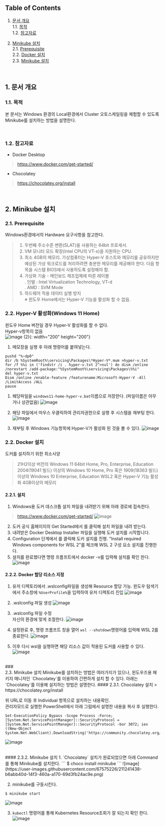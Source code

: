 ## Table of Contents

1. [문서 개요](#1)  
  1.1. [목적](#1.1)  
  1.2. [참고자료](#1.2)  

1. [Minikube 설치](#2)  
  2.1. [Prerequisite](#2.1)  
  2.2. [Docker 설치](#2.2)<br>
  2.3. [Minikube 설치](#2.3)  

<br>

## <div id='1'> 1. 문서 개요

### <div id='1.1'> 1.1. 목적
본 문서는 Windows 환경의 Local환경에서 Cluster 오토스케일링을 체험할 수 있도록 Minikube를 설치하는 방법을 설명한다.

<br>

### <div id='1.2'> 1.2. 참고자료
- Docker Desktop
> https://www.docker.com/get-started/ 
- Chocolatey
> https://chocolatey.org/install
<br>

## <div id='2'> 2. Minikube 설치

### <div id='2.1'> 2.1. Prerequisite
Windows환경에서의 Hardware 요구사항을 참고한다.
> 1. 두번째 주소수준 변환(SLAT)을 사용하는 64bit 프로세서.
> 2. VM 모니터 모드 확장(Intel CPU의 VT-x)을 지원하는 CPU.
> 3. 최소 4GB의 메모리. 가상컴퓨터는 Hyper-V 호스트와 메모리를 공유하지만 예상된 가상 워크로드를 처리하려면 충분한 메모리를 제공해야 한다. 다음 항목을 시스템 BIOS에서 사용하도록 설정해야 함. 
> 4. 가상화 기술 - 메인보드 제조업체에 따른 레이블 <br>
  . 인텔 : Intel Virtualization Technology, VT-d <br>
  . AMD : SVM Mode <br>
> 5. 하드웨어 적용 데이터 실행 방지 <br>
> ※ 윈도우 Home에서는 Hyper-V 기능을 활성화 할 수 없음.

### <div id='2.2'> 2.2. Hyper-V 활성화(Windows 11 Home)
윈도우 Home 버전일 경우 Hyper-V 활성화를 할 수 없다.  
Hyper-v항목이 없음  
![image (2)](https://user-images.githubusercontent.com/67575226/211250493-e9d17124-1ed7-4915-a2e3-f97868a57bc7.png){: width="200" height="200"}

1. 메모장을 실행 후 아래 명령어를 붙여넣는다.
```
pushd "%~dp0"
dir /b %SystemRoot%\servicing\Packages\*Hyper-V*.mum >hyper-v.txt
for /f %%i in ('findstr /i . hyper-v.txt 2^>nul') do dism /online /norestart /add-package:"%SystemRoot%\servicing\Packages\%%i"
del hyper-v.txt
Dism /online /enable-feature /featurename:Microsoft-Hyper-V -All /LimitAccess /ALL
pause
```
  
1. 해당파일을 `windows11-home-hyper-v.bat`이름으로 저장한다. (파일이름은 아무거나 상관없음)
![image](https://user-images.githubusercontent.com/67575226/211251606-3a824764-30a0-4646-950b-edfe0c278c91.png)
  
1. 해당 파일에서 마우스 우클릭하여 관리자권한으로 실행 후 시스템을 재부팅 한다.
![image](https://user-images.githubusercontent.com/67575226/211251733-015a7e60-6d79-4a3e-a2de-85d599925d2e.png)
  
1. 재부팅 후 Windows 기능항목에 Hyper-V가 활성화 된 것을 볼 수 있다.
 ![image](https://user-images.githubusercontent.com/67575226/211252018-77e01135-4219-4a29-88b9-36d7ef340739.png)

### <div id='2.2'> 2.2. Docker 설치
도커를 설치하기 위한 최소사양
> 21H2이상 버전의 Windows 11 64bit Home, Pro, Enterprise, Education
> 2004(19041 빌드) 이상의 Windows 10 Home, Pro 혹은 1909(18363 빌드) 이상의 Windows 10 Enterprise, Education
> WSL2 혹은 Hyper-V 기능 활성화
> 4GB이상의 메모리

#### 2.2.1. 설치
1. Windows용 도커 데스크톱 설치 파일을 내려받기 위해 아래 경로에 접속한다.
> https://www.docker.com/get-started/
![image](https://user-images.githubusercontent.com/67575226/211242509-86996140-6e5b-49e0-8ba8-188b0fc21604.png)
2. 도커 공식 홈페이지의 Get Started에서 <Docker Desctop for Windows> 를 클릭해 설치 파일을 내려 받는다. 
3. 내려받은 Docker Desktop Installer 파일을 실행해 도커 설치를 시작합니다.
4. Configuration 단계에서 <OK>를 클릭해 도커 설치를 진행. "Install required Windows components for WSL 2"를 체크해 WSL 2 구성 요소 설치를 진행한다. 
5. 설치를 완료했다면 명령 프롬프트에서 docker -v를 입력해 설치를 확인 한다. 
![image](https://user-images.githubusercontent.com/67575226/211242726-e6a983c0-2b68-4677-b2ae-a1439003c7e4.png)

#### 2.2.2. Docker 할당 리소스 지정
  
1. 유저 디렉토리에서 .wslconfig파일을 생성해 Resource 할당 가능. 윈도우 탐색기에서 주소창에 `%UserProfile%`을 입력하여 유저 디렉토리 진입
![image](https://user-images.githubusercontent.com/67575226/211242806-d88d1cd8-8e84-4da1-9b77-9d8551a123d1.png)
  
2. .wslconfig 파일 생성
![image](https://user-images.githubusercontent.com/67575226/211242851-bd7e476b-cced-4652-9ce0-d1ae50b6f85e.png)
  
3. .wslconfig 파일 수정  
  자신의 환경에 맞게 조절한다. 
![image](https://user-images.githubusercontent.com/67575226/211242885-4463d74b-4613-497d-96c6-b55a8aea80a6.png)
  
1. 설정완료 후, 명령 프롬프트 창을 열어 `wsl --shutdown`명령어를 입력해 WSL 2를 종료한다. 
![image](https://user-images.githubusercontent.com/67575226/211242920-6b120a2c-98ef-4bcc-bf36-c8f83c2b0b09.png)
  
1. 이후 다시 wsl을 실행하면 해당 리소스 값이 적용된 도커를 사용할 수 있다.  
![image](https://user-images.githubusercontent.com/67575226/211242961-356badcc-5d8b-4e5e-8816-dd50cbe463e9.png)
<br>
### <div id='2.3'> 2.3. Minikube 설치
Minikube를 설치하는 방법은 여러가지가 있으나, 윈도우즈용 패키지 매니저인 `Chocolatey`를 이용하여 간편하게 설치 할 수 있다.
아래는 `Chocolatey`를 이용해 설치하는 방법은 설명한다.
#### 2.3.1. Chocolatey 설치
> https://chocolatey.org/install   

위 URL로 이동 후 Individual 항목으로 설치하는 내용확인.   
관리자모드로 실행한 PowerShell에서 아래 그림에서 설명한 내용을 복사 후 실행한다.
```
Set-ExecutionPolicy Bypass -Scope Process -Force; [System.Net.ServicePointManager]::SecurityProtocol = [System.Net.ServicePointManager]::SecurityProtocol -bor 3072; iex ((New-Object System.Net.WebClient).DownloadString('https://community.chocolatey.org/install.ps1'))
```
![image](https://user-images.githubusercontent.com/67575226/211243146-218198d8-35e7-4ba0-b65d-7524d86fb205.png)

<br>
#### 2.3.2. Minikube 설치
1. `Chocolatey` 설치가 완료되었으면 아래 Command를 통해 Minikube를 설치한다. 
```
$ choco install minikube
```
![image](https://user-images.githubusercontent.com/67575226/211241438-b6abb40d-14f3-460a-a170-69d3fb24ac9e.png)
  
2. minikube를 구동시킨다. 
```
$ minikube start
```
![image](https://user-images.githubusercontent.com/67575226/211241528-5615c3bb-0cac-411c-9e73-b7910c955685.png)
  
3. `kubectl` 명령어를 통해 Kubernetes Resource조회가 잘 되는지 확인 한다.
![image](https://user-images.githubusercontent.com/67575226/211241580-2fa0bf13-7441-4b95-bc6d-38e2907d6514.png)